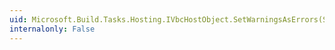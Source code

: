 ```yaml
---
uid: Microsoft.Build.Tasks.Hosting.IVbcHostObject.SetWarningsAsErrors(System.String)
internalonly: False
---
```

